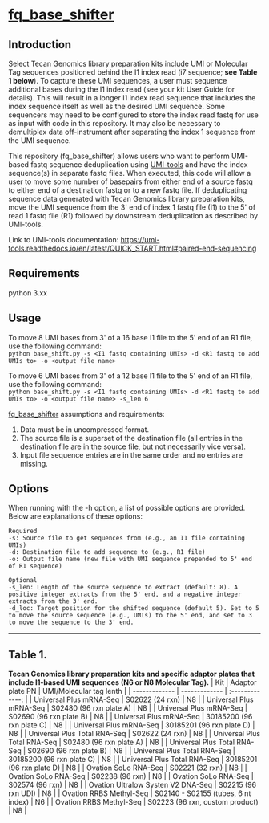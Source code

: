 # [fq_base_shifter](https://github.com/tecangenomics/fq_base_shifter/tree/main)
## Introduction
Select Tecan Genomics library preparation kits include UMI or Molecular Tag sequences positioned behind the I1 index read (i7 sequence; **see Table 1 below**). To capture these UMI sequences, a user must sequence additional bases during the I1 index read (see your kit User Guide for details). This will result in a longer I1 index read sequence that includes the index sequence itself as well as the desired UMI sequence. Some sequencers may need to be configured to store the index read fastq for use as input with code in this repository. It may also be necessary to demultiplex data off-instrument after separating the index 1 sequence from the UMI sequence.

This repository (fq_base_shifter) allows users who want to perform UMI-based fastq sequence deduplication using [UMI-tools](https://github.com/CGATOxford/UMI-tools) and have the index sequence(s) in separate fastq files. When executed, this code will allow a user to move some number of basepairs from either end of a source fastq to either end of a destination fastq or to a new fastq file. If deduplicating sequence data generated with Tecan Genomics library preparation kits, move the UMI sequence from the 3' end of index 1 fastq file (I1) to the 5' of read 1 fastq file (R1) followed by downstream deduplication as described by UMI-tools.

Link to UMI-tools documentation: https://umi-tools.readthedocs.io/en/latest/QUICK_START.html#paired-end-sequencing

## Requirements
python 3.xx

## Usage

To move 8 UMI bases from 3' of a 16 base I1 file to the 5' end of an R1 file, use the following command: \
`python base_shift.py -s <I1 fastq containing UMIs> -d <R1 fastq to add UMIs to> -o <output file name>`

To move 6 UMI bases from 3' of a 12 base I1 file to the 5' end of an R1 file, use the following command: \
`python base_shift.py -s <I1 fastq containing UMIs> -d <R1 fastq to add UMIs to> -o <output file name> -s_len 6`

[fq_base_shifter](https://github.com/tecangenomics/fq_base_shifter/tree/main) assumptions and requirements:
1. Data must be in uncompressed format.
2. The source file is a superset of the destination file (all entries in the destination file are in the source file, but not necessarily vice versa).
3. Input file sequence entries are in the same order and no entries are missing.

## Options
When running with the -h option, a list of possible options are provided. Below are explanations of these options:
```
Required
-s: Source file to get sequences from (e.g., an I1 file containing UMIs)
-d: Destination file to add sequence to (e.g., R1 file)
-o: Output file name (new file with UMI sequence prepended to 5' end of R1 sequence)

Optional
-s_len: Length of the source sequence to extract (default: 8). A positive integer extracts from the 5' end, and a negative integer extracts from the 3' end.
-d_loc: Target position for the shifted sequence (default 5). Set to 5 to move the source sequence (e.g., UMIs) to the 5' end, and set to 3 to move the sequence to the 3' end.
```
---

## Table 1.
**Tecan Genomics library preparation kits and specific adaptor plates that include I1-based UMI sequences (N6 or N8 Molecular Tag).**
| Kit  | Adaptor plate PN | UMI/Molecular tag lenth |
| ------------- | ------------- | :-------------: |
| Universal Plus mRNA-Seq  | S02622 (24 rxn) | N8 |
| Universal Plus mRNA-Seq  | S02480 (96 rxn plate A) | N8 |
| Universal Plus mRNA-Seq  | S02690 (96 rxn plate B) | N8 |
| Universal Plus mRNA-Seq  | 30185200 (96 rxn plate C) | N8 |
| Universal Plus mRNA-Seq  | 30185201 (96 rxn plate D) | N8 |
| Universal Plus Total RNA-Seq  | S02622 (24 rxn) | N8 |
| Universal Plus Total RNA-Seq  | S02480 (96 rxn plate A) | N8 |
| Universal Plus Total RNA-Seq  | S02690 (96 rxn plate B) | N8 |
| Universal Plus Total RNA-Seq  | 30185200 (96 rxn plate C) | N8 |
| Universal Plus Total RNA-Seq  | 30185201 (96 rxn plate D) | N8 |
| Ovation SoLo RNA-Seq | S02221 (32 rxn) | N8 |
| Ovation SoLo RNA-Seq | S02238 (96 rxn) | N8 |
| Ovation SoLo RNA-Seq | S02574 (96 rxn) | N8 |
| Ovation Ultralow Systen V2 DNA-Seq | S02215 (96 rxn UDI) | N8 |
| Ovation RRBS Methyl-Seq | S02140 - S02155 (tubes, 6 nt index) | N6 |
| Ovation RRBS Methyl-Seq | S02223 (96 rxn, custom product) | N8 |
